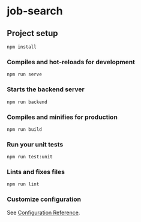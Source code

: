 # job-search

## Project setup

```
npm install
```

### Compiles and hot-reloads for development

```
npm run serve
```

### Starts the backend server
```
npm run backend
```

### Compiles and minifies for production

```
npm run build
```

### Run your unit tests

```
npm run test:unit
```

### Lints and fixes files

```
npm run lint
```

### Customize configuration

See [Configuration Reference](https://cli.vuejs.org/config/).
